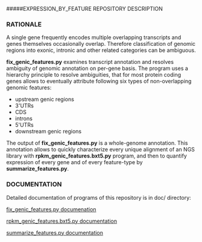 #####EXPRESSION_BY_FEATURE REPOSITORY DESCRIPTION


### RATIONALE 

A single gene frequently encodes multiple overlapping transcripts and genes
themselves occasionally overlap. Therefore classification of genomic regions
into exonic, intronic and other related categories can be ambiguous.

**fix_genic_features.py** examines transcript annotation and resolves ambiguity
of genomic annotation on per-gene basis. The program uses a hierarchy principle
to resolve ambiguities, that for most protein coding genes allows to eventually
attribute following six types of non-overlapping genomic features:

 - upstream genic regions
 - 3'UTRs
 - CDS
 - introns
 - 5'UTRs
 - downstream genic regions

The output of **fix_genic_features.py** is a whole-genome annotation. This
annotation allows to quickly characterize every unique alignment of an NGS
library with **rpkm_genic_features.bxt5.py** program, and then to quantify expression
of every gene and of every feature-type by **summarize_features.py**. 


### DOCUMENTATION 

Detailed documentation of programs of this repository is in doc/ directory:

[fix_genic_features.py documenation](https://github.com/getopt/EXPRESSION_BY_FEATURE/blob/master/doc/fix_genic_features.md)

[rpkm_genic_features.bxt5.py documentation](https://github.com/getopt/EXPRESSION_BY_FEATURE/blob/master/doc/rpkm_genic_features.bxt5.md)

[summarize_features.py documentation](https://github.com/getopt/EXPRESSION_BY_FEATURE/blob/master/doc/summarize_features.md)



